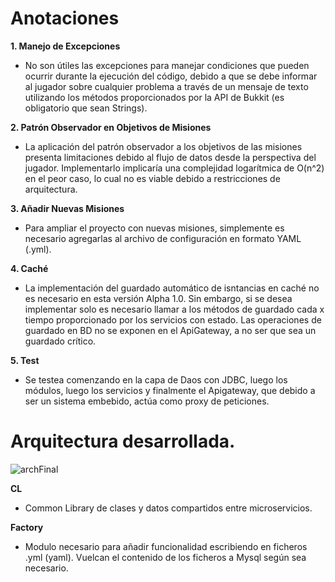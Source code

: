 # Anotaciones

**1. Manejo de Excepciones**
   -  No son útiles las excepciones para manejar condiciones que pueden ocurrir durante la ejecución del código, debido a que se debe informar al jugador sobre cualquier problema a través de un mensaje de texto utilizando los métodos proporcionados por la API de Bukkit (es obligatorio que sean Strings).

**2. Patrón Observador en Objetivos de Misiones**
   - La aplicación del patrón observador a los objetivos de las misiones presenta limitaciones debido al flujo de datos desde la perspectiva del jugador. Implementarlo implicaría una complejidad logarítmica de O(n^2) en el peor caso, lo cual no es viable debido a restricciones de arquitectura.

**3. Añadir Nuevas Misiones**
   - Para ampliar el proyecto con nuevas misiones, simplemente es necesario agregarlas al archivo de configuración en formato YAML (.yml).

**4. Caché**
   - La implementación del guardado automático de isntancias en caché no es necesario en esta versión Alpha 1.0. Sin embargo, si se desea implementar solo es necesario llamar a los métodos de guardado cada x tiempo proporcionado por los servicios con estado. Las operaciones de guardado en BD no se exponen en el ApiGateway, a no ser que sea un guardado crítico.

**5. Test**
   - Se testea comenzando en la capa de Daos con JDBC, luego los módulos, luego los servicios y finalmente el Apigateway, que debido a ser un sistema embebido, actúa como proxy de peticiones.



# Arquitectura desarrollada.

![archFinal](https://github.com/ramiroserantes/Events/assets/74147489/8486ecb4-8d77-4236-936f-96079c6aaac1)

**CL**
   - Common Library de clases y datos compartidos entre microservicios.

**Factory** 
   - Modulo necesario para añadir funcionalidad escribiendo en ficheros .yml (yaml). Vuelcan el contenido de los ficheros a Mysql según sea necesario.
